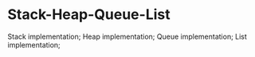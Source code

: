 # Stack-Heap-Queue-List
Stack implementation;
Heap implementation;
Queue implementation;
List implementation;
